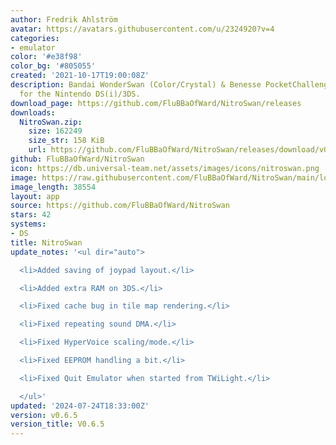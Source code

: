```yaml
---
author: Fredrik Ahlström
avatar: https://avatars.githubusercontent.com/u/2324920?v=4
categories:
- emulator
color: '#e38f98'
color_bg: '#805055'
created: '2021-10-17T19:00:08Z'
description: Bandai WonderSwan (Color/Crystal) & Benesse PocketChallenge V2 emulator
  for the Nintendo DS(i)/3DS.
download_page: https://github.com/FluBBaOfWard/NitroSwan/releases
downloads:
  NitroSwan.zip:
    size: 162249
    size_str: 158 KiB
    url: https://github.com/FluBBaOfWard/NitroSwan/releases/download/v0.6.5/NitroSwan.zip
github: FluBBaOfWard/NitroSwan
icon: https://db.universal-team.net/assets/images/icons/nitroswan.png
image: https://raw.githubusercontent.com/FluBBaOfWard/NitroSwan/main/logo.png
image_length: 38554
layout: app
source: https://github.com/FluBBaOfWard/NitroSwan
stars: 42
systems:
- DS
title: NitroSwan
update_notes: '<ul dir="auto">

  <li>Added saving of joypad layout.</li>

  <li>Added extra RAM on 3DS.</li>

  <li>Fixed cache bug in tile map rendering.</li>

  <li>Fixed repeating sound DMA.</li>

  <li>Fixed HyperVoice scaling/mode.</li>

  <li>Fixed EEPROM handling a bit.</li>

  <li>Fixed Quit Emulator when started from TWiLight.</li>

  </ul>'
updated: '2024-07-24T18:33:00Z'
version: v0.6.5
version_title: V0.6.5
---
```

